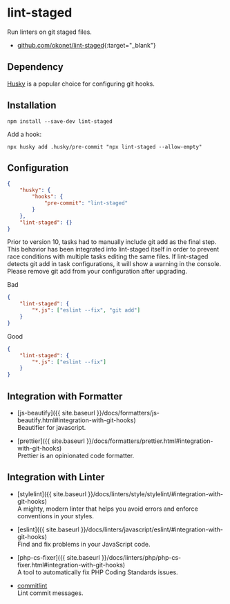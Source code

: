 # lint-staged

Run linters on git staged files.

- [github.com/okonet/lint-staged](https://github.com/okonet/lint-staged){:target="_blank"}

## Dependency

[Husky](husky.html) is a popular choice for configuring git hooks.

## Installation

```shell
npm install --save-dev lint-staged
```

Add a hook:

```shell
npx husky add .husky/pre-commit "npx lint-staged --allow-empty"
```

## Configuration

```json
{
    "husky": {
        "hooks": {
            "pre-commit": "lint-staged"
        }
    },
    "lint-staged": {}
}
```

Prior to version 10, tasks had to manually include git add as the final step. This behavior has been integrated into lint-staged itself in order to prevent race conditions with multiple tasks editing the same files. If lint-staged detects git add in task configurations, it will show a warning in the console. Please remove git add from your configuration after upgrading.

Bad

```json
{
    "lint-staged": {
        "*.js": ["eslint --fix", "git add"]
    }
}
```

Good

```json
{
    "lint-staged": {
        "*.js": ["eslint --fix"]
    }
}
```

## Integration with Formatter

- [js-beautify]({{ site.baseurl }}/docs/formatters/js-beautify.html#integration-with-git-hooks)  
   Beautifier for javascript.

- [prettier]({{ site.baseurl }}/docs/formatters/prettier.html#integration-with-git-hooks)  
   Prettier is an opinionated code formatter.

## Integration with Linter

- [stylelint]({{ site.baseurl }}/docs/linters/style/stylelint/#integration-with-git-hooks)  
   A mighty, modern linter that helps you avoid errors and enforce conventions in your styles.

- [eslint]({{ site.baseurl }}/docs/linters/javascript/eslint/#integration-with-git-hooks)  
   Find and fix problems in your JavaScript code.

- [php-cs-fixer]({{ site.baseurl }}/docs/linters/php/php-cs-fixer.html#integration-with-git-hooks)  
   A tool to automatically fix PHP Coding Standards issues.

- [commitlint](commitlint.html#integration-with-pre-commit)  
   Lint commit messages.
